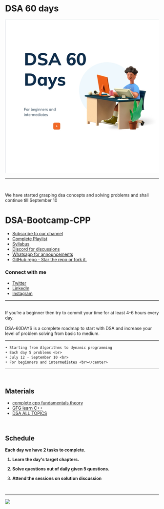 # DSA 60 days 

<img src="https://github.com/Sushreesatarupa/Description-of-dsa60/blob/main/IMG_20210712_215737.jpg?raw=true" placeholder="DSA 60 Days"><hr><br>

We have started grasping dsa concepts and solving problems and shall continue till September 10<br>

# DSA-Bootcamp-CPP

- [Subscribe to our channel](https://youtube.com/channel/UCZrPV5fhnvvG3C0m8RrIFhA)
- [Complete Playlist](https://youtube.com/playlist?list=PL2FviLYGTpU0rr01Lcr-1bNYv8x58EIZq)
- [Syllabus](https://github.com/Sushreesatarupa/DSA-60Days/blob/main/b29678fe27a487f4835e6291a9302224.pdf)
- [Discord for discussions](https://discord.gg/MezpseWz)
- [Whatsapp for announcements](https://chat.whatsapp.com/HxQ9GxejKq415fvqiorkMC)
- [GitHub repo - Star the repo or fork it.](https://github.com/Sushreesatarupa/DSA-60Days)

### Connect with me
- [Twitter](https://twitter.com/satarupasushree)
- [LinkedIn](https://www.linkedin.com/in/sushree-satarupa/)
- [Instagram](https://www.instagram.com/satarupa_ss/)

<hr><br>
If you’re a beginner then try to commit your time for at least 4-6 hours every day.<br><br>
DSA-60DAYS is a complete roadmap to start with DSA and increase your level of problem solving from basic to medium.<br>
<hr>

    • Starting from Algorithms to dynamic programming
    • Each day 5 problems <br>
    • July 12 - September 10 <br>
    • For beginners and intermediates <br></center>

<hr><br>

## Materials
- [complete cpp fundamentals theory](https://github.com/Sushreesatarupa/Description-of-dsa60/blob/main/C%2B%2B%20theory.html)
- [GFG learn C++](https://practice.geeksforgeeks.org/courses/fork-cpp)
- [DSA ALL TOPICS](https://www.geeksforgeeks.org/data-structures)

<br>


## Schedule

<b>

Each day we have 2 tasks to complete.<br>

1. Learn the day's target chapters. <br>

2. Solve questions out of daily given 5 questions.<br>

3. Attend the sessions on solution discussion</b>

<br><hr>

<img src="https://github.com/Sushreesatarupa/DSA-60Days/blob/main/IMG_20210710_014552.jpg?raw=true">
<br> 

        



    
